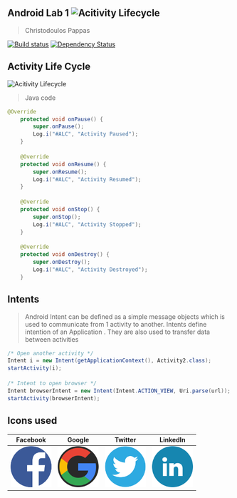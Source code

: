 ## Android Lab 1 ![Acitivity Lifecycle](https://drslash.com/wp-content/uploads/2014/11/Android-Studio.png)
>Christodoulos Pappas

[![Build status](https://ci.appveyor.com/api/projects/status/1tkktwh654w07eim?svg=true)](https://ci.appveyor.com/project/Atom/atom)
[![Dependency Status](https://david-dm.org/atom/atom.svg)](https://david-dm.org/atom/atom)

## Activity Life Cycle
![Acitivity Lifecycle](http://www.vogella.com/tutorials/AndroidLifeCycle/images/xactivity_lifecycle10.png.pagespeed.ic.fPEkTDwujN.png)

> Java code


```java
@Override
    protected void onPause() {
        super.onPause();
        Log.i("#ALC", "Activity Paused");
    }

    @Override
    protected void onResume() {
        super.onResume();
        Log.i("#ALC", "Activity Resumed");
    }

    @Override
    protected void onStop() {
        super.onStop();
        Log.i("#ALC", "Activity Stopped");
    }

    @Override
    protected void onDestroy() {
        super.onDestroy();
        Log.i("#ALC", "Activity Destroyed");
    }

```

## Intents
>Android Intent can be defined as a simple message objects which is used to communicate from 1 activity to another. Intents define intention of an Application . They are also used to transfer data between activities

```java
/* Open another activity */
Intent i = new Intent(getApplicationContext(), Activity2.class);
startActivity(i);

/* Intent to open browser */
Intent browserIntent = new Intent(Intent.ACTION_VIEW, Uri.parse(url));
startActivity(browserIntent);
```

## Icons used

| Facebook        | Google         | Twitter       | LinkedIn       |
|:--------------:|:--------------:|:--------------:|:--------------:|
|![icon](https://github.com/Kitsopappas/android-lab1/blob/master/app/src/main/res/drawable/facebook.png)|![icon](https://github.com/Kitsopappas/android-lab1/blob/master/app/src/main/res/drawable/google.png) | ![icon](https://github.com/Kitsopappas/android-lab1/blob/master/app/src/main/res/drawable/twitter.png) |![icon](https://github.com/Kitsopappas/android-lab1/blob/master/app/src/main/res/drawable/linkedin.png)|
